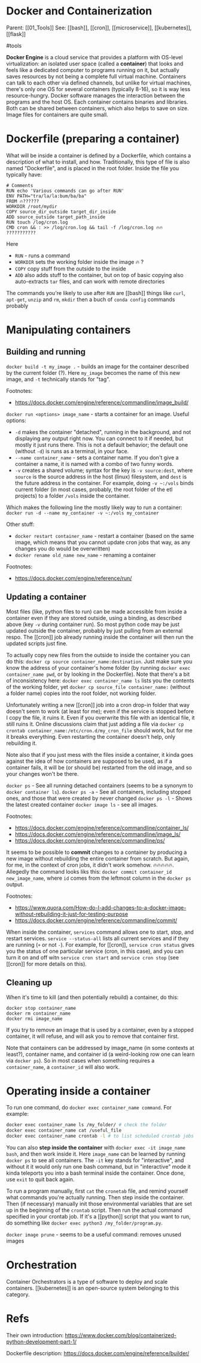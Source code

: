 # Docker and Containerization

Parent: [[01_Tools]]
See: [[bash]], [[cron]], [[microservice]], [[kubernetes]], [[flask]]

#tools


**Docker Engine** is a cloud service that provides a platform with OS-level virtualization: an isolated user space (called a **container**) that looks and feels like a dedicated computer to programs running on it, but actually saves resources by not being a complete full virtual machine. Containers can talk to each other via defined channels, but unlike for virtual machines, there's only one OS for several containers (typically 8-16), so it is way less resource-hungry. Docker software manages the interaction between the programs and the host OS. Each container contains binaries and libraries. Both can be shared between containers, which also helps to save on size. Image files for containers are quite small. 

# Dockerfile (preparing a container)

What will be inside a container is defined by a Dockerfile, which contains a description of what to install, and how. Traditionally, this type of file is also named "Dockerfile", and is placed in the root folder. Inside the file you typically have:

```docker
# Comments
RUN echo 'Various commands can go after RUN'
ENV PATH="tra/la/la:bum/ba/ba"
FROM 🔥??????
WORKDIR /root/mydir
COPY source_dir_outside target_dir_inside
ADD source_outside target_path_inside
RUN touch /log/cron.log
CMD cron && : >> /log/cron.log && tail -f /log/cron.log 🔥🔥 ???????????
```
Here
* `RUN` - runs a command
* `WORKDIR` sets the working folder inside the image 🔥 ?
* `COPY` copy stuff from the outside to the inside
* `ADD` also adds stuff to the container, but on top of basic copying also auto-extracts `tar` files, and can work with remote directories

The commands you're likely to use after `RUN` are [[bash]] things like `curl`, `apt-get`, `unzip` and `rm`, `mkdir`
then a buch of `conda config` commands probably

# Manipulating containers

## Building and running

`docker build -t my_image .` - builds an image for the container described by the current folder (?). Here  `my_image` becomes the name of this new image, and `-t` technically stands for "tag".

Footnotes: 
* https://docs.docker.com/engine/reference/commandline/image_build/

`docker run <options> image_name` - starts a container for an image. Useful options:
* `-d` makes the container "detached", running in the background, and not displaying any output right now. You can connect to it if needed, but mostly it just runs there. This is not a default behavior; the default one (without `-d`) is runs as a terminal, in your face.
* `--name container_name` - sets a container name. If you don't give a container a name, it is named with a combo of two funny words.
* `-v` creates a shared volume; syntax for the key is `-v source:dest`, where `source` is the source address in the host (linux) filesystem, and `dest` is the future address in the container. For example, doing `-v ~:/vols` binds current folder (in most cases, probably, the root folder of the etl projects) to a folder `/vols` inside the container.

Which makes the following line the mostly likely way to run a container:
`docker run -d --name my_container -v ~:/vols my_container`

Other stuff:
* `docker restart container_name` - restart a container (based on the same image, which means that you cannot update cron jobs that way, as any changes you do would be overwritten)
* `docker rename old_name new_name` - renaming a container

Footnotes:
* https://docs.docker.com/engine/reference/run/

## Updating a container

Most files (like, python files to run) can be made accessible from inside a container even if they are stored outside, using a binding, as described above (key `-v` during container run). So most python code may be just updated outside the container, probably by just pulling from an external respo. The [[cron]] job already running inside the container will then run the updated scripts just fine.

To actually copy new files from the outside to inside the container you can do this:
`docker cp source container_name:destination`. Just make sure you know the address of your container's home folder (by running `docker exec container_name pwd`, or by looking in the Dockerfile). Note that there's a bit of inconsistency here: `docker exec container_name ls` lists you the contents of the working folder, yet `docker cp source_file container_name:` (without a folder name) copies into the root folder, not working folder.

Unfortunately writing a new [[cron]] job into a cron drop-in folder that way doesn't seem to work (at least for me); even if the service is stopped before I copy the file, it ruins it. Even if you overwrite this file with an identical file, it still ruins it. Online discussions claim that just adding a file via `docker cp crontab container_name:/etc/cron.d/my_cron_file` should work, but for me it breaks everything. Even restarting the container doesn't help, only rebuilding it.

Note also that if you just mess with the files inside a container, it kinda goes against the idea of how containers are supposed to be used, as if a container fails, it will be (or should be) restarted from the old image, and so your changes won't be there.

`docker ps` - See all running detached containers (seems to be a synonym to `docker container ls`). 
`docker ps -a` - See all containers, including stopped ones, and those that were created by never changed
`docker ps -l` - Shows the latest created container
`docker image ls` - see all images.

Footnotes:
* https://docs.docker.com/engine/reference/commandline/container_ls/
* https://docs.docker.com/engine/reference/commandline/image_ls/
* https://docs.docker.com/engine/reference/commandline/ps/

It seems to be possible to **commit** changes to a container by producing a new image without rebuilding the entire container from scratch. But again, for me, in the context of cron jobs, it didn't work somehow. 🔥🔥🔥🔥🔥. Allegedly the command looks liks this:
`docker commit container_id new_image_name`, where `id` comes from the leftmost column in the `docker ps` output.

Footnotes:
* https://www.quora.com/How-do-I-add-changes-to-a-docker-image-without-rebuilding-it-just-for-testing-purpose
* https://docs.docker.com/engine/reference/commandline/commit/

When inside the container, `services` command allows one to start, stop, and restart services.  `service --status-all`  lists all current services and if they are running (`+` or not `-`). For example, for [[cron]], `service cron status` gives you the status of one particular service (cron, in this case), and you can turn it on and off witn `service cron start` and `service cron stop` (see [[cron]] for more details on this).

## Cleaning up

When it's time to kill (and then potentially rebuild) a container, do this:
```
docker stop container_name
docker rm container_name
docker rmi image_name
```
If you try to remove an image that is used by a container, even by a stopped container, it will refuse, and will ask you to remove that container first.

Note that containers can be addressed by image_name (in some contexts at least?), container name, and container id (a weird-looking row one can learn via `docker ps`). So in most cases when something requires a `container_name`, a `container_id` will also work.

# Operating inside a container

To run one command, do `docker exec container_name command`. For example: 
```bash
docker exec container_name ls /my_folder/ # check the folder
docker exec container_name cat /useful_file
docker exec container_name crontab -l # to list scheduled crontab jobs
```
You can also **step inside the container** with `docker exec -it image_name bash`, and then work inside it. Here `image_name` can be learned by running `docker ps` to see all containers. The `-it` key stands for "interactive", and without it it would only run one bash command, but in "interactive" mode it kinda teleports you into a bash terminal inside the container. Once done, use `exit` to quit back again.

To run a program manually, first `cat` the `cronetab` file, and remind yourself what commands you're actually running. Then step inside the container. Then (if necessary) manually init those environmental variables that are set up in the beginning of the `crontab` script. Then run the actual command specified in your crontab job. If it's a [[python]] script that you want to run, do something like `docker exec python3 /my_folder/program.py`.

`docker image prune` - seems to be a useful command: removes unused images

# Orchestration

Container Orchestrators is a type of software to deploy and scale containers. [[kubernetes]] is an open-source system belonging to this category. 

# Refs

Their own introduction:
https://www.docker.com/blog/containerized-python-development-part-1/

Dockerfile description:
https://docs.docker.com/engine/reference/builder/